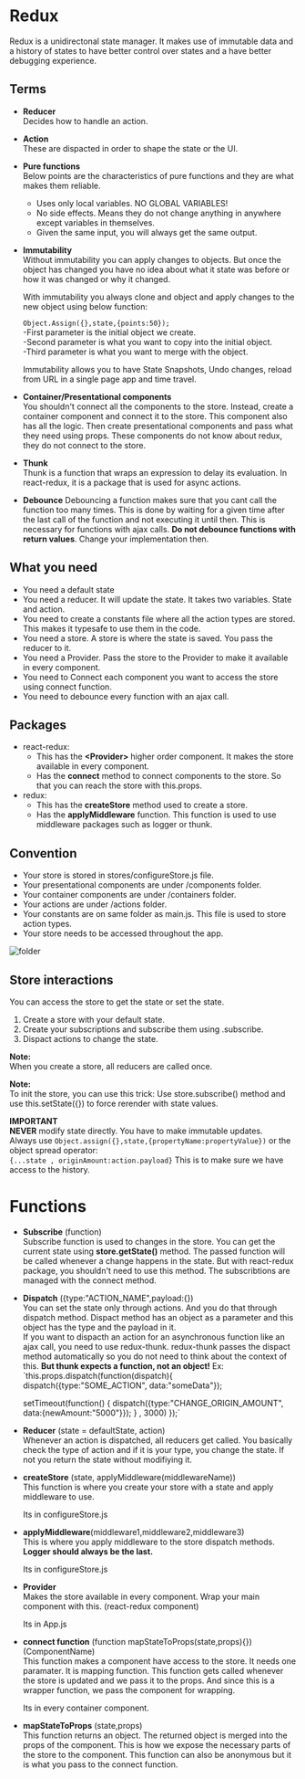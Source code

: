 # Redux
Redux is a unidirectonal state manager. It makes use of immutable data and a history of states to have better control over states and a have better debugging experience.

## Terms
 * **Reducer**  
    Decides how to handle an action.
 * **Action**  
     These are dispacted in order to shape the state or the UI.  
 * **Pure functions**  
 Below points are the characteristics of pure functions and they are what makes them reliable.
    * Uses only local variables. NO GLOBAL VARIABLES!
    * No side effects. Means they do not change anything in anywhere except variables in themselves.
    * Given the same input, you will always get the same output.
* **Immutability**  
    Without immutability you can apply changes to objects. But once the object has changed you have no idea about what it state was before or how it was changed or why it changed.  
    
    With immutability you always clone and object and apply changes to the new object using below function:

    `Object.Assign({},state,{points:50});`  
    -First parameter is the initial object we create.  
    -Second parameter is what you want to copy into the initial object.  
    -Third parameter is what you want to merge with the object.  
    
    Immutability allows you to have State Snapshots, Undo changes, reload from URL in a single page app and time travel.  
    
* **Container/Presentational components**  
    You shouldn't connect all the components to the store. Instead, create a container component and connect it to the store. This component also has all the logic. Then create presentational components and pass what they need using props. These components do not know about redux, they do not connect to the store.  
    
* **Thunk**  
    Thunk is a function that wraps an expression to delay its evaluation. In react-redux, it is a package that is used for async actions.

* **Debounce**
    Debouncing a function makes sure that you cant call the function too many times. This is done by waiting for a given time after the last call of the function and not executing it until then. This is necessary for functions with ajax calls. **Do not debounce functions with return values**. Change your implementation then.
    
## What you need
* You need a default state
* You need a reducer. It will update the state. It takes two variables. State and action.
* You need to create a constants file where all the action types are stored. This makes it typesafe to use them in the code.
* You need a store. A store is where the state is saved. You pass the reducer to it.
* You need a Provider. Pass the store to the Provider to make it available in every component.
* You need to Connect each component you want to access the store using connect function.
* You need to debounce every function with an ajax call.

## Packages
* react-redux: 
  * This has the **\<Provider\>** higher order component. It makes the store available in every component.
  * Has the **connect** method to connect components to the store. So that you can reach the store with this.props.
* redux: 
  * This has the **createStore** method used to create a store.
  * Has the **applyMiddleware** function. This function is used to use middleware packages such as logger or thunk.

## Convention
* Your store is stored in stores/configureStore.js file.
* Your presentational components are under /components folder.
* Your container components are under /containers folder.
* Your actions are under /actions folder.
* Your constants are on same folder as main.js. This file is used to store action types.
* Your store needs to be accessed throughout the app.

![folder](https://raw.githubusercontent.com/kcakar/kcakar.github.io/master/reactfolderstructure.png)

## Store interactions
You can access the store to get the state or set the state.
1. Create a store with your default state.
2. Create your subscriptions and subscribe them using .subscribe.
3. Dispact actions to change the state.

**Note:**  
When you create a store, all reducers are called once.

**Note:**  
To init the store, you can use this trick: Use store.subscribe() method and use this.setState({}) to force rerender with state values.

**IMPORTANT**   
**NEVER** modify state directly. You have to make immutable updates.  
Always use `Object.assign({},state,{propertyName:propertyValue})` or the object spread operator:  
`{...state , originAmount:action.payload}`
This is to make sure we have access to the history.

# Functions
* **Subscribe** (function)  
Subscribe function is used to changes in the store. You can get the current state using **store.getState()** method. The passed function will be called whenever a change happens in the state. But with react-redux package, you shouldn't need to use this method. The subscribtions are managed with the connect method.

* **Dispatch** ({type:"ACTION_NAME",payload:{})  
You can set the state only through actions. And you do that through dispatch method. Dispact method has an object as a parameter and this object has the type and the payload in it.  
If you want to dispacth an action for an asynchronous function like an ajax call, you need to use redux-thunk. redux-thunk passes the dispact method automatically so you do not need to think about the context of this. **But thunk expects a function, not an object!**
Ex:  
`this.props.dispatch(function(dispatch){
    dispatch({type:"SOME_ACTION", data:"someData"});
    
    setTimeout(function() {
        dispatch({type:"CHANGE_ORIGIN_AMOUNT", data:{newAmount:"5000"}});
    } , 3000)
 });`

* **Reducer** (state = defaultState, action)  
Whenever an action is dispatched, all reducers get called. You basically check the type of action and if it is your type, you change the state. If not you return the state without modifiying it.

* **createStore** (state, applyMiddleware(middlewareName))  
    This function is where you create your store with a state and apply middleware to use.  
    
    Its in configureStore.js
    
* **applyMiddleware**(middleware1,middleware2,middleware3)  
    This is where you apply middleware to the store dispatch methods. **Logger should always be the last.**
    
    Its in configureStore.js

* **Provider**  
    Makes the store available in every component. Wrap your main component with this. (react-redux component)  
    
    Its in App.js
    
* **connect function** (function mapStateToProps(state,props){})(ComponentName)  
    This function makes a component have access to the store. It needs one paramater. It is mapping function. This function gets called whenever the store is updated and we pass it to the props. And since this is a wrapper function, we pass the component for wrapping.  
    
    Its in every container component.

* **mapStateToProps** (state,props)  
  This function returns an object. The returned object is merged into the props of the component. This is how we expose the necessary parts of the store to the component. This function can also be anonymous but it is what you pass to the connect function.


    

